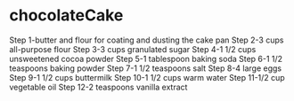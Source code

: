 # chocolateCake

Step 1-butter and flour for coating and dusting the cake pan
Step 2-3 cups all-purpose flour
Step 3-3 cups granulated sugar
Step 4-1 1/2 cups unsweetened cocoa powder
Step 5-1 tablespoon baking soda
Step 6-1 1/2 teaspoons baking powder
Step 7-1 1/2 teaspoons salt
Step 8-4 large eggs
Step 9-1 1/2 cups buttermilk
Step 10-1 1/2 cups warm water
Step 11-1/2 cup vegetable oil
Step 12-2 teaspoons vanilla extract